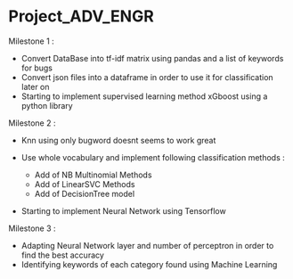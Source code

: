 # Project_ADV_ENGR

Milestone 1 :

- Convert DataBase into tf-idf matrix using pandas and a list of keywords for bugs
- Convert json files into a dataframe in order to use it for classification later on
- Starting to implement supervised learning method xGboost using a python library

Milestone 2 :

- Knn using only bugword doesnt seems to work great
- Use whole vocabulary and implement following classification methods :

  - Add of NB Multinomial Methods
  - Add of LinearSVC Methods
  - Add of DecisionTree model

- Starting to implement Neural Network using Tensorflow

Milestone 3 :

- Adapting Neural Network layer and number of perceptron in order to find the best accuracy
- Identifying keywords of each category found using Machine Learning
